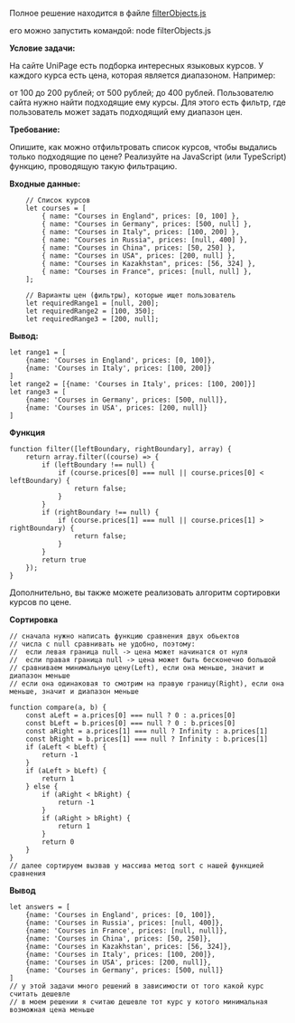 Полное решение находится в файле [filterObjects.js](filterObjects.js)

его можно запустить командой: node filterObjects.js

**Условие задачи:**

На сайте UniPage есть подборка интересных языковых курсов. У каждого курса есть цена, которая является диапазоном.
Например:

от 100 до 200 рублей;
от 500 рублей;
до 400 рублей.
Пользователю сайта нужно найти подходящие ему курсы. Для этого есть фильтр, где пользователь может задать подходящий ему диапазон цен.

**Требование:**

Опишите, как можно отфильтровать список курсов, чтобы выдались только подходящие по цене? Реализуйте на JavaScript (или TypeScript) функцию, проводящую такую фильтрацию.

**Входные данные:**
``` ecmascript 6
    // Список курсов
    let courses = [
        { name: "Courses in England", prices: [0, 100] }, 
        { name: "Courses in Germany", prices: [500, null] }, 
        { name: "Courses in Italy", prices: [100, 200] }, 
        { name: "Courses in Russia", prices: [null, 400] },
        { name: "Courses in China", prices: [50, 250] },
        { name: "Courses in USA", prices: [200, null] },
        { name: "Courses in Kazakhstan", prices: [56, 324] },
        { name: "Courses in France", prices: [null, null] },
    ];

    // Варианты цен (фильтры), которые ищет пользователь
    let requiredRange1 = [null, 200];
    let requiredRange2 = [100, 350];
    let requiredRange3 = [200, null];
```
**Вывод:**
``` ecmascript 6
let range1 = [
    {name: 'Courses in England', prices: [0, 100]},
    {name: 'Courses in Italy', prices: [100, 200]}
]
let range2 = [{name: 'Courses in Italy', prices: [100, 200]}]
let range3 = [
    {name: 'Courses in Germany', prices: [500, null]},
    {name: 'Courses in USA', prices: [200, null]}
]
```
**Функция**
```ecmascript 6
function filter([leftBoundary, rightBoundary], array) {
    return array.filter((course) => {
        if (leftBoundary !== null) {
            if (course.prices[0] === null || course.prices[0] < leftBoundary) {
                return false;
            }
        }
        if (rightBoundary !== null) {
            if (course.prices[1] === null || course.prices[1] > rightBoundary) {
                return false;
            }
        }
        return true
    });
}
```
Дополнительно, вы также можете реализовать алгоритм сортировки курсов по цене.

**Сортировка**

```ecmascript 6
// сначала нужно написать функцию сравнения двух обьектов
// числа с null сравнивать не удобно, поэтому:
//  если левая граница null -> цена может начинатся от нуля
//  если правая граница null -> цена может быть бесконечно большой
// сравниваем минимальную цену(Left), если она меньше, значит и диапазон меньше
// если она одинаковая то смотрим на правую границу(Right), если она меньше, значит и диапазон меньше

function compare(a, b) {
    const aLeft = a.prices[0] === null ? 0 : a.prices[0]
    const bLeft = b.prices[0] === null ? 0 : b.prices[0]
    const aRight = a.prices[1] === null ? Infinity : a.prices[1]
    const bRight = b.prices[1] === null ? Infinity : b.prices[1]
    if (aLeft < bLeft) {
        return -1
    }
    if (aLeft > bLeft) {
        return 1
    } else {
        if (aRight < bRight) {
            return -1
        }
        if (aRight > bRight) {
            return 1
        }
        return 0
    }
}
// далее сортируем вызвав у массива метод sort с нашей функцией сравнения
```
**Вывод**
```ecmascript 6
let answers = [
    {name: 'Courses in England', prices: [0, 100]},
    {name: 'Courses in Russia', prices: [null, 400]},
    {name: 'Courses in France', prices: [null, null]},
    {name: 'Courses in China', prices: [50, 250]},
    {name: 'Courses in Kazakhstan', prices: [56, 324]},
    {name: 'Courses in Italy', prices: [100, 200]},
    {name: 'Courses in USA', prices: [200, null]},
    {name: 'Courses in Germany', prices: [500, null]}
]
// у этой задачи много решений в зависимости от того какой курс считать дешевле
// в моем решении я считаю дешевле тот курс у котого минимальная возможная цена меньше
```



